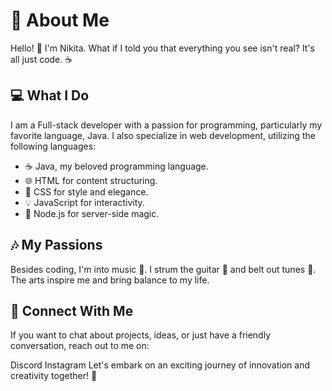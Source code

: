 # 🚀 About Me
Hello! 👋 I'm Nikita. What if I told you that everything you see isn't real? It's all just code. ☕

## 💻 What I Do
I am a Full-stack developer with a passion for programming, particularly my favorite language, Java. I also specialize in web development, utilizing the following languages:

- ☕ Java, my beloved programming language.
- 🌐 HTML for content structuring.
- 🎨 CSS for style and elegance.
- 💡 JavaScript for interactivity.
- 🚀 Node.js for server-side magic.

## 🎶 My Passions
Besides coding, I'm into music 🎵. I strum the guitar 🎸 and belt out tunes 🎤. The arts inspire me and bring balance to my life.

## 🌟 Connect With Me
If you want to chat about projects, ideas, or just have a friendly conversation, reach out to me on:

Discord
Instagram
Let's embark on an exciting journey of innovation and creativity together! 🌟
